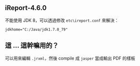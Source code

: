 ## iReport-4.6.0

不能使用 JDK 8，可以透過修改 `etc\ireport.conf` 來解決：

```
jdkhome="C:/Java/jdk1.7.0_79"
```

## 這 ... 這幹嘛用的？

可以用來編輯 `.jrxml`，然後 compile 成 `jasper` 當成輸出 PDF 的樣板

